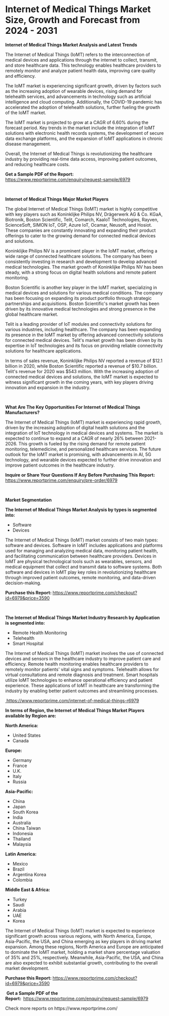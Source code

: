 <p><h1>Internet of Medical Things Market Size, Growth and Forecast from 2024 - 2031</h1></p><p><strong>Internet of Medical Things Market Analysis and Latest Trends</strong></p>
<p><p>The Internet of Medical Things (IoMT) refers to the interconnection of medical devices and applications through the internet to collect, transmit, and store healthcare data. This technology enables healthcare providers to remotely monitor and analyze patient health data, improving care quality and efficiency.</p><p>The IoMT market is experiencing significant growth, driven by factors such as the increasing adoption of wearable devices, rising demand for telehealth services, and advancements in technology such as artificial intelligence and cloud computing. Additionally, the COVID-19 pandemic has accelerated the adoption of telehealth solutions, further fueling the growth of the IoMT market.</p><p>The IoMT market is projected to grow at a CAGR of 6.60% during the forecast period. Key trends in the market include the integration of IoMT solutions with electronic health records systems, the development of secure data exchange platforms, and the expansion of IoMT applications in chronic disease management.</p><p>Overall, the Internet of Medical Things is revolutionizing the healthcare industry by providing real-time data access, improving patient outcomes, and reducing healthcare costs.</p></p>
<p><strong>Get a Sample PDF of the Report:&nbsp;</strong> <a href="https://www.reportprime.com/enquiry/request-sample/6979">https://www.reportprime.com/enquiry/request-sample/6979</a></p>
<p>&nbsp;</p>
<p><strong>Internet of Medical Things Major Market Players</strong></p>
<p><p>The global Internet of Medical Things (IoMT) market is highly competitive with key players such as Koninklijke Philips NV, Drägerwerk AG & Co. KGaA, Biotronik, Boston Scientific, Telit, Comarch, KaaIoT Technologies, Rayven, ScienceSoft, SIMON IoT, OSP, Azure IoT, Ocamar, Neusoft, and Hosiot. These companies are constantly innovating and expanding their product offerings to cater to the growing demand for connected medical devices and solutions.</p><p>Koninklijke Philips NV is a prominent player in the IoMT market, offering a wide range of connected healthcare solutions. The company has been consistently investing in research and development to develop advanced medical technologies. The market growth of Koninklijke Philips NV has been steady, with a strong focus on digital health solutions and remote patient monitoring.</p><p>Boston Scientific is another key player in the IoMT market, specializing in medical devices and solutions for various medical conditions. The company has been focusing on expanding its product portfolio through strategic partnerships and acquisitions. Boston Scientific's market growth has been driven by its innovative medical technologies and strong presence in the global healthcare market.</p><p>Telit is a leading provider of IoT modules and connectivity solutions for various industries, including healthcare. The company has been expanding its presence in the IoMT market by offering advanced connectivity solutions for connected medical devices. Telit's market growth has been driven by its expertise in IoT technologies and its focus on providing reliable connectivity solutions for healthcare applications.</p><p>In terms of sales revenue, Koninklijke Philips NV reported a revenue of $12.1 billion in 2020, while Boston Scientific reported a revenue of $10.7 billion. Telit's revenue for 2020 was $543 million. With the increasing adoption of connected medical devices and solutions, the IoMT market is expected to witness significant growth in the coming years, with key players driving innovation and expansion in the industry.</p></p>
<p>&nbsp;</p>
<p><strong>What Are The Key Opportunities For Internet of Medical Things Manufacturers?</strong></p>
<p><p>The Internet of Medical Things (IoMT) market is experiencing rapid growth, driven by the increasing adoption of digital health solutions and the integration of IoT technology in medical devices and systems. The market is expected to continue to expand at a CAGR of nearly 26% between 2021-2026. This growth is fueled by the rising demand for remote patient monitoring, telemedicine, and personalized healthcare services. The future outlook for the IoMT market is promising, with advancements in AI, 5G technology, and wearable devices expected to further drive innovation and improve patient outcomes in the healthcare industry.</p></p>
<p><strong>Inquire or Share Your Questions If Any Before Purchasing This Report:</strong> <a href="https://www.reportprime.com/enquiry/pre-order/6979">https://www.reportprime.com/enquiry/pre-order/6979</a></p>
<p>&nbsp;</p>
<p><strong>Market Segmentation</strong></p>
<p><strong>The Internet of Medical Things Market Analysis by types is segmented into:</strong></p>
<p><ul><li>Software</li><li>Devices</li></ul></p>
<p><p>The Internet of Medical Things (IoMT) market consists of two main types: software and devices. Software in IoMT includes applications and platforms used for managing and analyzing medical data, monitoring patient health, and facilitating communication between healthcare providers. Devices in IoMT are physical technological tools such as wearables, sensors, and medical equipment that collect and transmit data to software systems. Both software and devices in IoMT play key roles in revolutionizing healthcare through improved patient outcomes, remote monitoring, and data-driven decision-making.</p></p>
<p><strong>Purchase this Report:&nbsp;</strong><a href="https://www.reportprime.com/checkout?id=6979&price=3590">https://www.reportprime.com/checkout?id=6979&price=3590</a></p>
<p>&nbsp;</p>
<p><strong>The Internet of Medical Things Market Industry Research by Application is segmented into:</strong></p>
<p><ul><li>Remote Health Monitoring</li><li>Telehealth</li><li>Smart Hospital</li></ul></p>
<p><p>The Internet of Medical Things (IoMT) market involves the use of connected devices and sensors in the healthcare industry to improve patient care and efficiency. Remote health monitoring enables healthcare providers to remotely monitor patients' vital signs and symptoms. Telehealth allows for virtual consultations and remote diagnosis and treatment. Smart hospitals utilize IoMT technologies to enhance operational efficiency and patient experience. These applications of IoMT in healthcare are transforming the industry by enabling better patient outcomes and streamlining processes.</p></p>
<p><a href="https://www.reportprime.com/internet-of-medical-things-r6979">&nbsp;https://www.reportprime.com/internet-of-medical-things-r6979</a></p>
<p><strong>In terms of Region, the Internet of Medical Things Market Players available by Region are:</strong></p>
<p>
    <p> <strong> North America: </strong>
        <ul>
            <li>United States</li>
            <li>Canada</li>
        </ul>
        </p> 
    <p> <strong> Europe: </strong>
        <ul>
            <li>Germany</li>
            <li>France</li>
            <li>U.K.</li>
            <li>Italy</li>
            <li>Russia</li>
        </ul>
        </p> 
    <p> <strong> Asia-Pacific: </strong>
        <ul>
            <li>China</li>
            <li>Japan</li>
            <li>South Korea</li>
            <li>India</li>
            <li>Australia</li>
            <li>China Taiwan</li>
            <li>Indonesia</li>
            <li>Thailand</li>
            <li>Malaysia</li>
        </ul>
        </p> 
    <p> <strong> Latin America: </strong>
        <ul>
            <li>Mexico</li>
            <li>Brazil</li>
            <li>Argentina Korea</li>
            <li>Colombia</li>
        </ul>
        </p> 
    <p> <strong> Middle East & Africa: </strong>
        <ul>
            <li>Turkey</li>
            <li>Saudi</li>
            <li>Arabia</li>
            <li>UAE</li>
            <li>Korea</li>
        </ul>
    </p>
    </p>
<p><p>The Internet of Medical Things (IoMT) market is expected to experience significant growth across various regions, with North America, Europe, Asia-Pacific, the USA, and China emerging as key players in driving market expansion. Among these regions, North America and Europe are anticipated to dominate the IoMT market, holding a market share percentage valuation of 35% and 25%, respectively. Meanwhile, Asia-Pacific, the USA, and China are also expected to exhibit substantial growth, contributing to the overall market development.</p></p>
<p><strong>Purchase this Report: </strong><a href="https://www.reportprime.com/checkout?id=6979&price=3590">https://www.reportprime.com/checkout?id=6979&price=3590</a></p>
<p>&nbsp;<strong>Get a Sample PDF of the Report:&nbsp;&nbsp;</strong><a href="https://www.reportprime.com/enquiry/request-sample/6979">https://www.reportprime.com/enquiry/request-sample/6979</a></p>
<p><strong></strong></p>
<p>Check more reports on https://www.reportprime.com/</p>